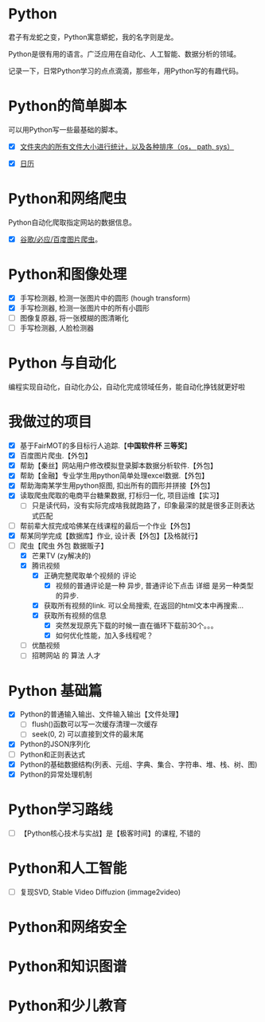 # Python
君子有龙蛇之变，Python寓意蟒蛇，我的名字则是龙。

Python是很有用的语言。广泛应用在自动化、人工智能、数据分析的领域。

记录一下，日常Python学习的点点滴滴，那些年，用Python写的有趣代码。
# Python的简单脚本
可以用Python写一些最基础的脚本。

- [x] [文件夹内的所有文件大小进行统计，以及各种排序（os， path, sys）](https://mp.weixin.qq.com/s?__biz=Mzk0NzMxOTAxMQ==&mid=2247484739&idx=1&sn=9f9a5f1cf193881640d9d531a81e7b9b&chksm=c379fccff40e75d9450596de4b58b659150a96d3a15b55f94c7538bf969562c12a82d39b430a&token=753455615&lang=zh_CN#rd)

- [x] [日历](https://github.com/08183080/Python-dragon/blob/main/scripts/calendar_gen.py)
# Python和网络爬虫
Python自动化爬取指定网站的数据信息。

- [x] [谷歌/必应/百度图片爬虫](https://mp.weixin.qq.com/s?__biz=Mzk0NzMxOTAxMQ==&mid=2247484552&idx=1&sn=b05e0c1195fc95e280cb299cff2219fd&chksm=c379fd04f40e7412b97240d495fb742cb7c75b914af39c7265cbb33d775390d24b7a5c899085&token=753455615&lang=zh_CN#rd)。

# Python和图像处理
- [x] 手写检测器, 检测一张图片中的圆形 (hough transform)
- [x] 手写检测器, 检测一张图片中的所有小圆形
- [ ] 图像复原器, 将一张模糊的图清晰化
- [ ] 手写检测器, 人脸检测器

# Python 与自动化
编程实现自动化，自动化办公，自动化完成领域任务，能自动化挣钱就更好啦

# 我做过的项目
- [x] 基于FairMOT的多目标行人追踪.【**中国软件杯 三等奖**】
- [x] 百度图片爬虫.【外包】
- [x] 帮助【秦丝】网站用户修改模拟登录脚本数据分析软件.【外包】 
- [x] 帮助【金融】专业学生用python简单处理excel数据.【外包】 
- [x] 帮助海南某学生用python抠图, 扣出所有的圆形并拼接【外包】
- [x] 读取爬虫爬取的电商平台糖果数据, 打标归一化, 项目运维【实习】
  - [ ] 只是读代码，没有实际完成啥我就跑路了，印象最深的就是很多正则表达式匹配 
- [ ] 帮前辈大叔完成哈佛某在线课程的最后一个作业【外包】
- [x] 帮某同学完成【数据库】作业, 设计表【外包】【及格就行】
- [ ] 爬虫【爬虫 外包 数据贩子】
  - [x] 芒果TV (zy解决的)
  - [x] 腾讯视频
    - [x] 正确完整爬取单个视频的 评论
      - [x] 视频的普通评论是一种 异步, 普通评论下点击 详细 是另一种类型的异步. 
    - [x] 获取所有视频的link. 可以全局搜索, 在返回的html文本中再搜索...
    - [x] 获取所有视频的信息
      - [x] 突然发现原先下载的时候一直在循环下载前30个。。。
      - [x] 如何优化性能，加入多线程呢？ 
  - [ ] 优酷视频
  - [ ] 招聘网站 的 算法 人才 

# Python 基础篇
- [x] Python的普通输入输出、文件输入输出【文件处理】
  - [ ] flush()函数可以写一次缓存清理一次缓存
  - [ ] seek(0, 2) 可以直接到文件的最末尾 
- [x] Python的JSON序列化
- [ ] Python和正则表达式
- [x] Python的基础数据结构(列表、元组、字典、集合、字符串、堆、栈、树、图)
- [x] Python的异常处理机制

# Python学习路线
- [ ] 【Python核心技术与实战】是【极客时间】的课程, 不错的

# Python和人工智能
- [ ] 复现SVD, Stable Video Diffuzion (immage2video)
# Python和网络安全
# Python和知识图谱
# Python和少儿教育
